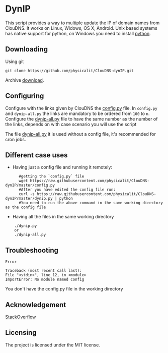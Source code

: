 DynIP
=====

This script provides a way to multiple update the IP of domain names from ClouDNS.
It works on Linux, Widows, OS X, Android. Unix based systems has native support for python,
on Windows you need to install [python](https://www.python.org/downloads/windows/).

## Downloading

Using git

    git clone https://github.com/physicalit/ClouDNS-dynIP.git

Archive [download](https://github.com/physicalit/ClouDNS-dynIP/archive/master.zip).

## Configuring

Configure with the links given by ClouDNS the [config.py](https://github.com/physicalit/ClouDNS-dynIP/blob/master/config.py#L11#L13) file. In `config.py` and `dynip-all.py` the links are mandatory to be ordered from `100` to `n`.
Configure the [dynip-all.py](https://github.com/physicalit/ClouDNS-dynIP/blob/master/dynip-all.py#L24) file  to have the same number as the number of the links, depends on with case scenario you will use the script

The file [dynip-all.py](https://github.com/physicalit/ClouDNS-dynIP/blob/master/dynip-all.py#L12#L25) it is used without
a config file, it's recommended for cron jobs.

## Different case uses

* Having just a config file and running it remotely:
```
      #getting the `config.py` file
      wget https://raw.githubusercontent.com/physicalit/ClouDNS-dynIP/master/config.py
      #After you have edited the config file run:
      curl -s https://raw.githubusercontent.com/physicalit/ClouDNS-dynIP/master/dynip.py | python
      #You need to run the above command in the same working directory as the config file
```
* Having all the files in the same working directory
```
    ./dynip.py
    or
    ./dynip-all.py
```
## Troubleshooting

`Error`

    Traceback (most recent call last):
    File "<stdin>", line 12, in <module>
    ImportError: No module named config

You don't have the config.py file in the working directory

## Acknowledgement

  [StackOverflow](https://stackoverflow.com/questions/33726806/python-syntaxerror-cant-assign-to-literal)

## Licensing

The project is licensed under the MIT license.
